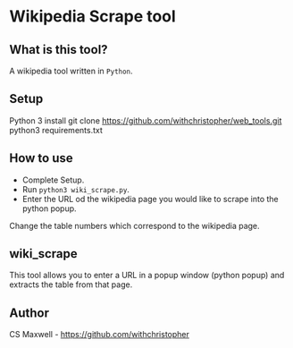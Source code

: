 #  Wikipedia Scrape tool

## What is this tool?
A wikipedia tool written in `Python`.

## Setup
Python 3 install 
git clone https://github.com/withchristopher/web_tools.git
python3 requirements.txt

## How to use
* Complete Setup.
* Run `python3 wiki_scrape.py`.
* Enter the URL od the wikipedia page you would like to scrape into the python popup.

Change the table numbers which correspond to the wikipedia page.

## wiki_scrape
This tool allows you to enter a URL in a popup window (python popup) and extracts the table from that page.

## Author 
CS Maxwell - https://github.com/withchristopher
